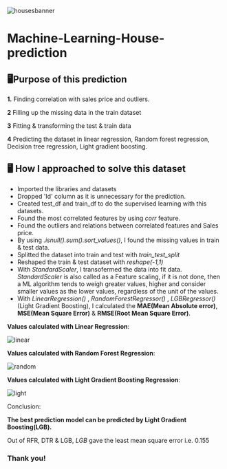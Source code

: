![housesbanner](https://user-images.githubusercontent.com/98269318/191279386-02ca09a5-dfbf-4d95-8b3d-537b5b060531.png)
# Machine-Learning-House-prediction

## 🖥️Purpose of this prediction
**1.** Finding correlation with sales price and outliers.

**2** Filling up the missing data in the train dataset

**3** Fitting & transforming the test & train data

**4** Predicting the dataset in linear regression, Random forest regression, Decision tree regression, Light gradient boosting.

## 🖥️ How I approached to solve this dataset
- Imported the libraries and datasets
- Dropped 'Id' column as it is unnecessary for the prediction.
- Created test_df and train_df to do the supervised learning with this datasets.
- Found the most correlated features by using *corr* feature.
- Found the outliers and relations between correlated features and Sales price.
- By using *.isnull().sum().sort_values()*, I found the missing values in train & test data.
- Splitted the dataset into train and test with *train_test_split* 
- Reshaped the train & test dataset with *reshape(-1,1)*
- With *StandardScaler*, I transofermed the data into fit data. *StandardScaler* is also called as a Feature scaling, if it is not done, then a ML algorithm tends to weigh greater values, higher and consider smaller values as the lower values, regardless of the unit of the values.
- With *LinearRegression()* , *RandomForestRegressor()*  , *LGBRegressor()* (Light Gradient Boosting), I calculated the **MAE(Mean Absolute error)**, **MSE(Mean Square Error)** & **RMSE(Root Mean Square Error)**. 

**Values calculated with Linear Regression**:

![linear](https://user-images.githubusercontent.com/98269318/193422748-5593fafa-7c60-4d17-8ef1-6ef0dd7dbd7c.png)

**Values calculated with Random Forest Regression**:

![random](https://user-images.githubusercontent.com/98269318/193423329-78c924f3-2d9b-465d-a3a2-a9ad448ec499.png)

**Values calculated with Light Gradient Boosting Regression**:

![light](https://user-images.githubusercontent.com/98269318/193423372-7b1b8b29-d6b7-4906-8800-6753559499d0.png)

Conclusion:

**The best prediction model can be predicted by Light Gradient Boosting(LGB).**

Out of RFR, DTR & LGB, *LGB* gave the least mean square error i.e. 0.155

### Thank you!
